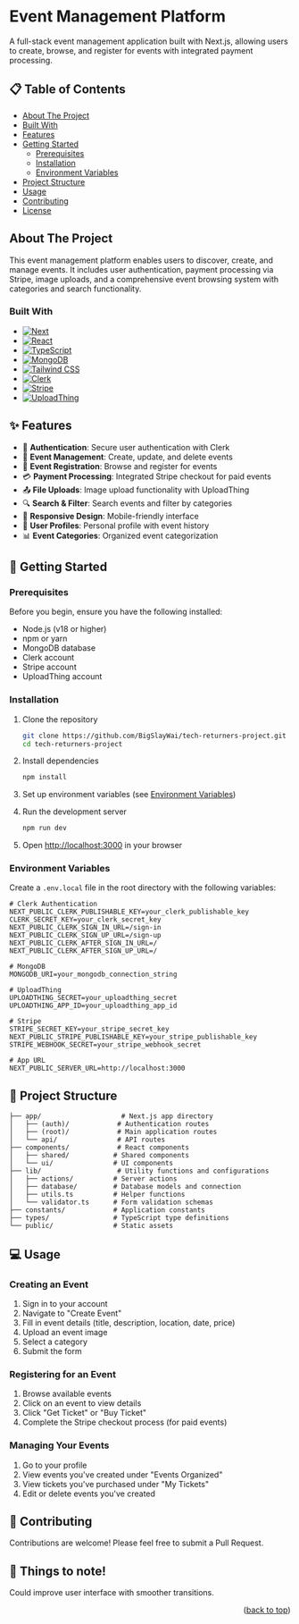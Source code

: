<a id="readme-top"></a>

# Event Management Platform

A full-stack event management application built with Next.js, allowing users to create, browse, and register for events with integrated payment processing.

## 📋 Table of Contents

- [About The Project](#about-the-project)
- [Built With](#built-with)
- [Features](#features)
- [Getting Started](#getting-started)
  - [Prerequisites](#prerequisites)
  - [Installation](#installation)
  - [Environment Variables](#environment-variables)
- [Project Structure](#project-structure)
- [Usage](#usage)
- [Contributing](#contributing)
- [License](#license)

## About The Project

This event management platform enables users to discover, create, and manage events. It includes user authentication, payment processing via Stripe, image uploads, and a comprehensive event browsing system with categories and search functionality.

### Built With

* [![Next][Next.js]][Next-url]
* [![React][React.js]][React-url]
* [![TypeScript][TypeScript]][TypeScript-url]
* [![MongoDB][MongoDB]][MongoDB-url]
* [![Tailwind CSS][TailwindCSS]][Tailwind-url]
* [![Clerk][Clerk]][Clerk-url]
* [![Stripe][Stripe]][Stripe-url]
* [![UploadThing][UploadThing]][UploadThing-url]

## ✨ Features

- 🔐 **Authentication**: Secure user authentication with Clerk
- 📅 **Event Management**: Create, update, and delete events
- 🎫 **Event Registration**: Browse and register for events
- 💳 **Payment Processing**: Integrated Stripe checkout for paid events
- 📤 **File Uploads**: Image upload functionality with UploadThing
- 🔍 **Search & Filter**: Search events and filter by categories
- 📱 **Responsive Design**: Mobile-friendly interface
- 👤 **User Profiles**: Personal profile with event history
- 📊 **Event Categories**: Organized event categorization

## 🚀 Getting Started

### Prerequisites

Before you begin, ensure you have the following installed:
* Node.js (v18 or higher)
* npm or yarn
* MongoDB database
* Clerk account
* Stripe account
* UploadThing account

### Installation

1. Clone the repository
   ```bash
   git clone https://github.com/BigSlayWai/tech-returners-project.git
   cd tech-returners-project
   ```

2. Install dependencies
   ```bash
   npm install
   ```

3. Set up environment variables (see [Environment Variables](#environment-variables))

4. Run the development server
   ```bash
   npm run dev
   ```

5. Open [http://localhost:3000](http://localhost:3000) in your browser

### Environment Variables

Create a `.env.local` file in the root directory with the following variables:

```env
# Clerk Authentication
NEXT_PUBLIC_CLERK_PUBLISHABLE_KEY=your_clerk_publishable_key
CLERK_SECRET_KEY=your_clerk_secret_key
NEXT_PUBLIC_CLERK_SIGN_IN_URL=/sign-in
NEXT_PUBLIC_CLERK_SIGN_UP_URL=/sign-up
NEXT_PUBLIC_CLERK_AFTER_SIGN_IN_URL=/
NEXT_PUBLIC_CLERK_AFTER_SIGN_UP_URL=/

# MongoDB
MONGODB_URI=your_mongodb_connection_string

# UploadThing
UPLOADTHING_SECRET=your_uploadthing_secret
UPLOADTHING_APP_ID=your_uploadthing_app_id

# Stripe
STRIPE_SECRET_KEY=your_stripe_secret_key
NEXT_PUBLIC_STRIPE_PUBLISHABLE_KEY=your_stripe_publishable_key
STRIPE_WEBHOOK_SECRET=your_stripe_webhook_secret

# App URL
NEXT_PUBLIC_SERVER_URL=http://localhost:3000
```

## 📁 Project Structure

```
├── app/                    # Next.js app directory
│   ├── (auth)/            # Authentication routes
│   ├── (root)/            # Main application routes
│   └── api/               # API routes
├── components/            # React components
│   ├── shared/           # Shared components
│   └── ui/               # UI components
├── lib/                   # Utility functions and configurations
│   ├── actions/          # Server actions
│   ├── database/         # Database models and connection
│   ├── utils.ts          # Helper functions
│   └── validator.ts      # Form validation schemas
├── constants/            # Application constants
├── types/                # TypeScript type definitions
└── public/               # Static assets
```

## 💻 Usage

### Creating an Event
1. Sign in to your account
2. Navigate to "Create Event"
3. Fill in event details (title, description, location, date, price)
4. Upload an event image
5. Select a category
6. Submit the form

### Registering for an Event
1. Browse available events
2. Click on an event to view details
3. Click "Get Ticket" or "Buy Ticket"
4. Complete the Stripe checkout process (for paid events)

### Managing Your Events
1. Go to your profile
2. View events you've created under "Events Organized"
3. View tickets you've purchased under "My Tickets"
4. Edit or delete events you've created

## 🤝 Contributing

Contributions are welcome! Please feel free to submit a Pull Request.

## 📄 Things to note!

Could improve user interface with smoother transitions.

<p align="right">(<a href="#readme-top">back to top</a>)</p>

<!-- MARKDOWN LINKS & IMAGES -->
[Next.js]: https://img.shields.io/badge/next.js-000000?style=for-the-badge&logo=nextdotjs&logoColor=white
[Next-url]: https://nextjs.org/
[React.js]: https://img.shields.io/badge/React-20232A?style=for-the-badge&logo=react&logoColor=61DAFB
[React-url]: https://reactjs.org/
[TypeScript]: https://img.shields.io/badge/TypeScript-007ACC?style=for-the-badge&logo=typescript&logoColor=white
[TypeScript-url]: https://www.typescriptlang.org/
[MongoDB]: https://img.shields.io/badge/MongoDB-4EA94B?style=for-the-badge&logo=mongodb&logoColor=white
[MongoDB-url]: https://www.mongodb.com/
[TailwindCSS]: https://img.shields.io/badge/Tailwind_CSS-38B2AC?style=for-the-badge&logo=tailwind-css&logoColor=white
[Tailwind-url]: https://tailwindcss.com/
[Clerk]: https://img.shields.io/badge/Clerk-6C47FF?style=for-the-badge&logo=clerk&logoColor=white
[Clerk-url]: https://clerk.dev/
[Stripe]: https://img.shields.io/badge/Stripe-008CDD?style=for-the-badge&logo=stripe&logoColor=white
[Stripe-url]: https://stripe.com/
[UploadThing]: https://img.shields.io/badge/UploadThing-000000?style=for-the-badge
[UploadThing-url]: https://uploadthing.com/

